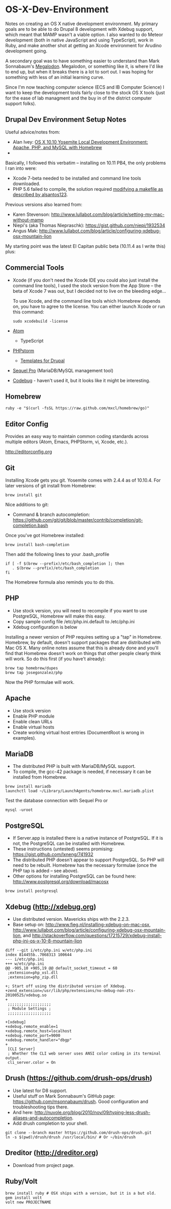 OS-X-Dev-Environment
====================

Notes on creating an OS X native development environment. My primary goals are to be able to do Drupal 8 development with Xdebug support, which meant that MAMP wasn't a viable option. I also wanted to do Meteor development (both in native JavaScript and using TypeScript), work in Ruby, and make another shot at getting an Xcode environment for Arudino development going.

A secondary goal was to have something easier to understand than Mark Sonnabaum's [Megalodon](https://github.com/msonnabaum/megalodon). Megalodon, or something like it, is where I'd like to end up, but when it breaks there is a lot to sort out. I was hoping for something with less of an initial learning curve.

Since I'm now teaching computer science (ECS and IB Computer Science) I want to keep the development tools fairly close to the stock OS X tools (just for the ease of lab managment and the buy in of the district computer support folks).

Drupal Dev Environment Setup Notes
----------------------------------

Useful advice/notes from:

* Alan Ivey: [OS X 10.10 Yosemite Local Development Environment: Apache, PHP, and MySQL with Homebrew](https://echo.co/blog/os-x-1010-yosemite-local-development-environment-apache-php-and-mysql-homebrew)
*

Basically, I followed this verbatim – installing on 10.11 PB4, the only problems I ran into were:

* Xcode 7-beta needed to be installed and command line tools downloaded.
* PHP 5.6 failed to compile, the solution required [modifying a makefile as described by alsantos123](https://github.com/Homebrew/homebrew-php/issues/1941).

Previous versions also learned from:

* Karen Stevenson: http://www.lullabot.com/blog/article/setting-my-mac-without-mamp
* Niepi's (aka Thomas Niepraschk): https://gist.github.com/niepi/1932534
* Angus Mak: http://www.lullabot.com/blog/article/configuring-xdebug-osx-mountain-lion

My starting point was the latest El Capitan public beta (10.11.4 as I write this) plus:

Commercial Tools
----------------
* Xcode (if you don't need the Xcode IDE you could also just install the command line tools), I used the stock version from the App Store – the beta of Xcode 7 was out, but I decided not to live on the bleeding edge…

  To use Xcode, and the command line tools which Homebrew depends on, you have to agree to the license. You can either launch Xcode or run this command:

  ```
  sudo xcodebuild -license
  ```

* [Atom](https://atom.io)
  * TypeScript
* [PHPstorm](https://www.jetbrains.com/phpstorm)
  * [Templates for Drupal](https://drupal.org/project/phpstorm-templates)
* [Sequel Pro](http://www.sequelpro.com) (MariaDB/MySQL management tool)
* [Codebug](http://www.codebugapp.com) - haven't used it, but it looks like it might be interesting.

Homebrew
--------

```
ruby -e "$(curl -fsSL https://raw.github.com/mxcl/homebrew/go)"
```

Editor Config
-------------

Provides an easy way to maintain common coding standards across multiple editors (Atom, Emacs, PHPStorm, vi, Xcode, etc.).

http://editorconfig.org

Git
---
Installing Xcode gets you git. Yosemite comes with 2.4.4 as of 10.10.4. For later versions of git install from Homebrew:

```
brew install git
```

Nice additions to git:
* Command & branch autocompletion: https://github.com/git/git/blob/master/contrib/completion/git-completion.bash

Once you've got Homebrew installed:

```
brew install bash-completion
```

Then add the following lines to your .bash_profile

```
if [ -f $(brew --prefix)/etc/bash_completion ]; then
   . $(brew --prefix)/etc/bash_completion
fi
```

The Homebrew formula also reminds you to do this.

PHP
---
* Use stock version, you will need to recompile if you want to use PostgreSQL,
Homebrew will make this easy.
* Copy sample config file /etc/php.ini.default to /etc/php.ini
* Xdebug configuration is below

Installing a newer version of PHP requires setting up a "tap" in Homebrew.
Homebrew, by default, doesn't support packages that are distributed with
Mac OS X. Many online notes assume that this is already done and you'll find
that Homebrew doesn't work on things that other people clearly think will
work. So do this first (if you have't already):

```
brew tap homebrew/dupes
brew tap josegonzalez/php
```

Now the PHP formulae will work.

Apache
------
* Use stock version
* Enable PHP module
* Enable clean URLs
* Enable virtual hosts
* Create working virtual host entries (DocumentRoot is wrong in examples).

MariaDB
-------
* The distributed PHP is built with MariaDB/MySQL support.
* To compile, the gcc-42 package is needed, if necessary it can be installed from Homebrew.

```
brew install mariadb
launchctl load ~/Library/LaunchAgents/homebrew.mxcl.mariadb.plist
```

Test the database connection with Sequel Pro or

```
mysql -uroot
```

PostgreSQL
----------
* If Server.app is installed there is a native instance of PostgreSQL. If it is not, the PostgreSQL can be installed with Homebrew.
* These instructions (untested) seems promising: https://gist.github.com/lxneng/741932
* The distributed PHP doesn't appear to support PostgreSQL. So PHP will need to be rebuilt. Homebrew has the necessary formulae (once the PHP tap is added – see above).
* Other options for installing PostgreSQL can be found here: http://www.postgresql.org/download/macosx

```
brew install postgresql
```

Xdebug (http://xdebug.org)
------
* Use distributed version. Mavericks ships with the 2.2.3.
* Base setup on: http://www.fieg.nl/installing-xdebug-on-mac-osx, http://www.lullabot.com/blog/article/configuring-xdebug-osx-mountain-lion,  and http://stackoverflow.com/questions/17215729/xdebug-install-php-ini-os-x-10-8-mountain-lion

```
diff --git i/etc/php.ini w/etc/php.ini
index 814455b..7068313 100644
--- i/etc/php.ini
+++ w/etc/php.ini
@@ -905,10 +905,19 @@ default_socket_timeout = 60
 ;extension=php_xsl.dll
 ;extension=php_zip.dll

+; Start off using the distributed version of Xdebug.
+zend_extension=/usr/lib/php/extensions/no-debug-non-zts-20100525/xdebug.so
+
 ;;;;;;;;;;;;;;;;;;;
 ; Module Settings ;
 ;;;;;;;;;;;;;;;;;;;

+[xdebug]
+xdebug.remote_enable=1
+xdebug.remote_host=localhost
+xdebug.remote_port=9000
+xdebug.remote_handler="dbgp"
+
 [CLI Server]
 ; Whether the CLI web server uses ANSI color coding in its terminal output.
 cli_server.color = On
```

Drush (https://github.com/drush-ops/drush)
-----
* Use latest for D8 support.
* Useful stuff on Mark Sonnabaum's GitHub page: https://github.com/msonnabaum/drush. Good configuration and troubleshooting tips there.
* And here: http://nuvole.org/blog/2010/nov/09/typing-less-drush-aliases-and-autocompletion.
* Add drush completion to your shell.

```
git clone --branch master https://github.com/drush-ops/drush.git
ln -s $(pwd)/drush/drush /usr/local/bin/ # Or ~/bin/drush
```

Dreditor (http://dreditor.org)
--------
* Download from project page.

Ruby/Volt
---------

```shell
brew install ruby # OSX ships with a version, but it is a but old.
gem install volt
volt new PROJECTNAME
```
